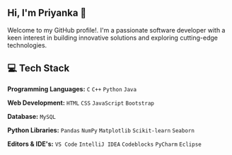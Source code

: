 ## Hi, I'm Priyanka 👋
Welcome to my GitHub profile!. I'm a passionate software developer with a keen interest in building innovative solutions and exploring cutting-edge technologies.

## 💻 Tech Stack

**Programming Languages:** `C` `C++` `Python` `Java`

**Web Development:** `HTML` `CSS` `JavaScript` `Bootstrap`

**Database:** `MySQL`

**Python Libraries:** `Pandas` `NumPy` `Matplotlib` `Scikit-learn` `Seaborn`

**Editors & IDE's:** `VS Code` `IntelliJ IDEA` `Codeblocks` `PyCharm` `Eclipse`

<!--
**Prii01/Prii01** is a ✨ _special_ ✨ repository because its `README.md` (this file) appears on your GitHub profile.

Here are some ideas to get you started:

- 🔭 I’m currently working on ...
- 🌱 I’m currently learning ...
- 👯 I’m looking to collaborate on ...
- 🤔 I’m looking for help with ...
- 💬 Ask me about ...
- 📫 How to reach me: ...
- 😄 Pronouns: ...
- ⚡ Fun fact: ...
-->
